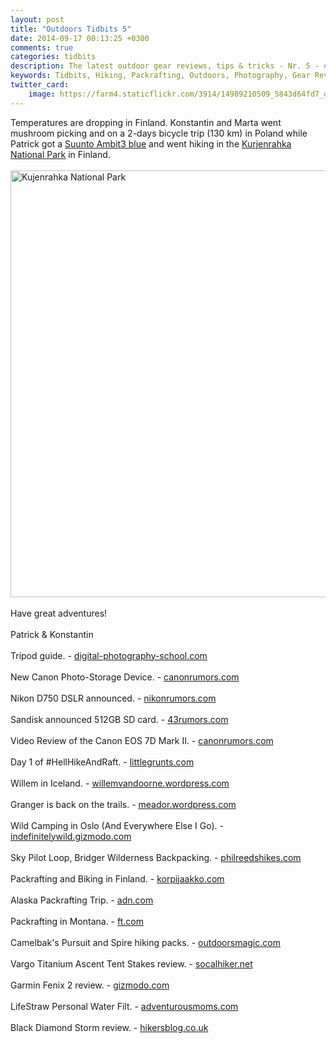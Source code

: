 ```yaml
---
layout: post
title: "Outdoors Tidbits 5"
date: 2014-09-17 00:13:25 +0300
comments: true
categories: tidbits
description: The latest outdoor gear reviews, tips & tricks - Nr. 5 - #outdoorstidbits
keywords: Tidbits, Hiking, Packrafting, Outdoors, Photography, Gear Reviews
twitter_card:
    image: https://farm4.staticflickr.com/3914/14989210509_5843d64fd7_o.jpg
---
```

Temperatures are dropping in Finland. Konstantin and Marta went mushroom picking and on a 2-days bicycle trip (130 km) in Poland while Patrick got a <a href="http://amzn.to/1u418jo" target="_blank">Suunto Ambit3 blue</a> and went hiking in the [Kurjenrahka National Park](http://hikeventures.com/autumn-colors-around-lake-savojarvi/) in Finland. <br><br>
<a href="https://www.flickr.com/photos/90204224@N07/15030782888"><img src="https://c4.staticflickr.com/4/3879/15030782888_77cc87eabf_b.jpg" width="1024" height="683" alt="Kujenrahka National Park"></a><!--more--><br><br>
Have great adventures!<br><br>
Patrick & Konstantin<br><br>
Tripod guide. - [digital-photography-school.com](http://digital-photography-school.com/a-beginners-guide-to-tripods/)
<br><br>
New Canon Photo-Storage Device. - [canonrumors.com](http://www.canonrumors.com/2014/09/canon-developing-new-concept-photo-storage-device/)
<br><br>
Nikon D750 DSLR announced. - [nikonrumors.com](http://nikonrumors.com/2014/09/12/nikon-d750-full-frame-dslr-camera-announced.aspx/)
<br><br>
Sandisk announced 512GB SD card. - [43rumors.com](http://www.43rumors.com/wanna-see-something-incredible-new-512gb-fast-card-from-sandisk-announced/)
<br><br>
Video Review of the Canon EOS 7D Mark II. - [canonrumors.com](http://www.canonrumors.com/2014/09/video-review-canon-eos-7d-mark-ii/)
<br><br>
Day 1 of #HellHikeAndRaft. - [littlegrunts.com](http://www.littlegrunts.com/hellhikeandraft-day-1-goat-pass-devil-shelf-lake/)
<br><br>
Willem in Iceland. - [willemvandoorne.wordpress.com](http://willemvandoorne.wordpress.com/2014/09/12/iceland-part-iii-kristinarstindar-and-other-bits-and-pieces/)
<br><br>
Granger is back on the trails. - [meador.wordpress.com](http://meador.wordpress.com/2014/09/14/back-on-the-trails)
<br><br>
Wild Camping in Oslo (And Everywhere Else I Go). - [indefinitelywild.gizmodo.com](http://indefinitelywild.gizmodo.com/wild-camping-in-oslo-and-everywhere-else-i-go-1632940916/+megneal)
<br><br>
Sky Pilot Loop, Bridger Wilderness Backpacking. - [philreedshikes.com](http://philreedshikes.com/2014/09/08/backpacking-the-sky-pilot-loop-bridger-wilderness-august-2014)
<br><br>
Packrafting and Biking in Finland. - [korpijaakko.com](http://korpijaakko.com/2014/09/15/one-raft-two-bikes-and-an-ancient-campsite)
<br><br>
Alaska Packrafting Trip. - [adn.com](http://www.adn.com/article/20140909/alyeska-twentymile-turnagain-arm-iconic-alaska-packraft-trip)
<br><br>
Packrafting in Montana. - [ft.com](http://www.ft.com/cms/s/0/6d6585d8-3766-11e4-8472-00144feabdc0.html#axzz3DWBSWrjp)
<br><br>
Camelbak's Pursuit and Spire hiking packs. - [outdoorsmagic.com](http://www.outdoorsmagic.com/outdoor-features/camelbaks-new-pursuit-hiking-pack/13313.html)
<br><br>
Vargo Titanium Ascent Tent Stakes review. - [socalhiker.net](http://socalhiker.net/gear-review-vargo-outdoors-titanium-ascent-tent-stakes/)
<br><br>
Garmin Fenix 2 review. - [gizmodo.com](http://gizmodo.com/garmin-fenix-2-watch-review-jack-of-all-trades-master-1622306578)<br><br>
LifeStraw Personal Water Filt. - [adventurousmoms.com](http://adventurousmoms.com/2014/09/gear-review-lifestraw-personal-water-filter/)
<br><br>
Black Diamond Storm review. - [hikersblog.co.uk](http://www.hikersblog.co.uk/black-diamond-storm-gear-review/)
